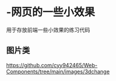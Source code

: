 # -网页的一些小效果
用于存放前端一些小效果的练习代码
## 图片类
<https://github.com/cyy942465/Web-Components/tree/main/images/3dchange>
